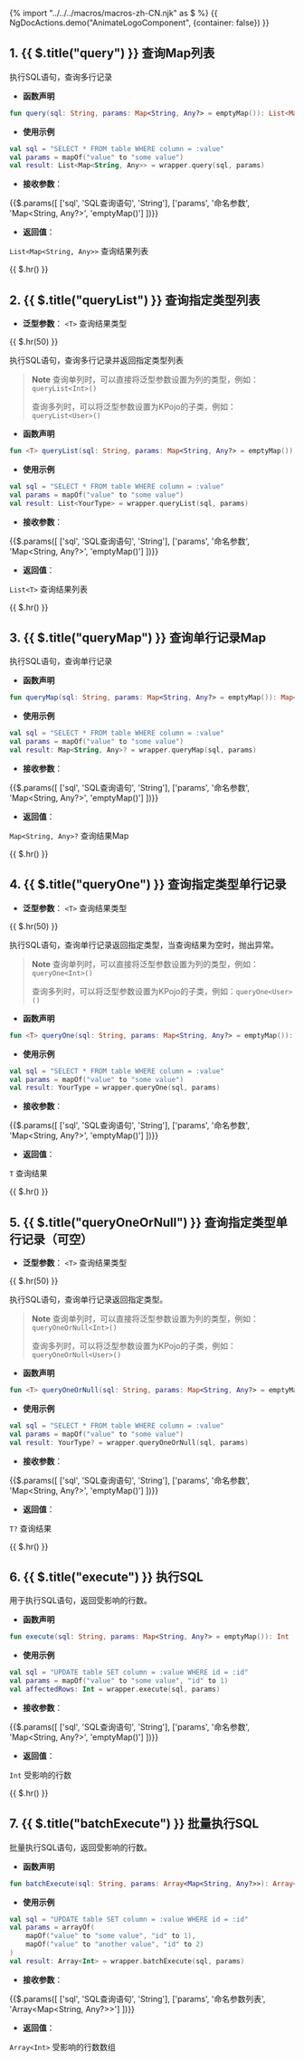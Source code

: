 {% import "../../../macros/macros-zh-CN.njk" as $ %}
{{ NgDocActions.demo("AnimateLogoComponent", {container: false}) }}

## 1. {{ $.title("query") }} 查询Map列表

执行SQL语句，查询多行记录

- **函数声明**

```kotlin
fun query(sql: String, params: Map<String, Any?> = emptyMap()): List<Map<String, Any>>
```

- **使用示例**

```kotlin
val sql = "SELECT * FROM table WHERE column = :value"
val params = mapOf("value" to "some value")
val result: List<Map<String, Any>> = wrapper.query(sql, params)
```

- **接收参数**：

{{$.params([
['sql', 'SQL查询语句', 'String'],
['params', '命名参数', 'Map<String, Any?>', 'emptyMap()']
])}}

- **返回值**：

`List<Map<String, Any>>` 查询结果列表

{{ $.hr() }}

## 2. {{ $.title("queryList") }} 查询指定类型列表

- **泛型参数**： `<T>` 查询结果类型

{{ $.hr(50) }}

执行SQL语句，查询多行记录并返回指定类型列表

> **Note**
> 查询单列时，可以直接将泛型参数设置为列的类型，例如：`queryList<Int>()`
>
> 查询多列时，可以将泛型参数设置为KPojo的子类，例如：`queryList<User>()`

- **函数声明**

```kotlin
fun <T> queryList(sql: String, params: Map<String, Any?> = emptyMap()): List<T>
```

- **使用示例**

```kotlin
val sql = "SELECT * FROM table WHERE column = :value"
val params = mapOf("value" to "some value")
val result: List<YourType> = wrapper.queryList(sql, params)
```

- **接收参数**：

{{$.params([
['sql', 'SQL查询语句', 'String'],
['params', '命名参数', 'Map<String, Any?>', 'emptyMap()']
])}}

- **返回值**：

`List<T>` 查询结果列表

{{ $.hr() }}

## 3. {{ $.title("queryMap") }} 查询单行记录Map

执行SQL语句，查询单行记录

- **函数声明**

```kotlin
fun queryMap(sql: String, params: Map<String, Any?> = emptyMap()): Map<String, Any>?
```

- **使用示例**

```kotlin
val sql = "SELECT * FROM table WHERE column = :value"
val params = mapOf("value" to "some value")
val result: Map<String, Any>? = wrapper.queryMap(sql, params)
```

- **接收参数**：

{{$.params([
['sql', 'SQL查询语句', 'String'],
['params', '命名参数', 'Map<String, Any?>', 'emptyMap()']
])}}

- **返回值**：

`Map<String, Any>?` 查询结果Map

{{ $.hr() }}

## 4. {{ $.title("queryOne") }} 查询指定类型单行记录

- **泛型参数**： `<T>` 查询结果类型

{{ $.hr(50) }}

执行SQL语句，查询单行记录返回指定类型，当查询结果为空时，抛出异常。

> **Note**
> 查询单列时，可以直接将泛型参数设置为列的类型，例如：`queryOne<Int>()`
>
> 查询多列时，可以将泛型参数设置为KPojo的子类，例如：`queryOne<User>()`

- **函数声明**

```kotlin
fun <T> queryOne(sql: String, params: Map<String, Any?> = emptyMap()): T
```

- **使用示例**

```kotlin
val sql = "SELECT * FROM table WHERE column = :value"
val params = mapOf("value" to "some value")
val result: YourType = wrapper.queryOne(sql, params)
```

- **接收参数**：

{{$.params([
['sql', 'SQL查询语句', 'String'],
['params', '命名参数', 'Map<String, Any?>', 'emptyMap()']
])}}

- **返回值**：

`T` 查询结果

{{ $.hr() }}

## 5. {{ $.title("queryOneOrNull") }} 查询指定类型单行记录（可空）

- **泛型参数**： `<T>` 查询结果类型

{{ $.hr(50) }}

执行SQL语句，查询单行记录返回指定类型。

> **Note**
> 查询单列时，可以直接将泛型参数设置为列的类型，例如：`queryOneOrNull<Int>()`
>
> 查询多列时，可以将泛型参数设置为KPojo的子类，例如：`queryOneOrNull<User>()`

- **函数声明**

```kotlin
fun <T> queryOneOrNull(sql: String, params: Map<String, Any?> = emptyMap()): T?
```

- **使用示例**

```kotlin
val sql = "SELECT * FROM table WHERE column = :value"
val params = mapOf("value" to "some value")
val result: YourType? = wrapper.queryOneOrNull(sql, params)
```

- **接收参数**：

{{$.params([
['sql', 'SQL查询语句', 'String'],
['params', '命名参数', 'Map<String, Any?>', 'emptyMap()']
])}}

- **返回值**：

`T?` 查询结果

{{ $.hr() }}

## 6. {{ $.title("execute") }} 执行SQL

用于执行SQL语句，返回受影响的行数。

- **函数声明**

```kotlin
fun execute(sql: String, params: Map<String, Any?> = emptyMap()): Int
```

- **使用示例**

```kotlin
val sql = "UPDATE table SET column = :value WHERE id = :id"
val params = mapOf("value" to "some value", "id" to 1)
val affectedRows: Int = wrapper.execute(sql, params)
```

- **接收参数**：

{{$.params([
['sql', 'SQL查询语句', 'String'],
['params', '命名参数', 'Map<String, Any?>', 'emptyMap()']
])}}

- **返回值**：

`Int` 受影响的行数

{{ $.hr() }}

## 7. {{ $.title("batchExecute") }} 批量执行SQL

批量执行SQL语句，返回受影响的行数。

- **函数声明**

```kotlin
fun batchExecute(sql: String, params: Array<Map<String, Any?>>): Array<Int>
```

- **使用示例**

```kotlin
val sql = "UPDATE table SET column = :value WHERE id = :id"
val params = arrayOf(
    mapOf("value" to "some value", "id" to 1),
    mapOf("value" to "another value", "id" to 2)
)
val result: Array<Int> = wrapper.batchExecute(sql, params)
```

- **接收参数**：

{{$.params([
['sql', 'SQL查询语句', 'String'],
['params', '命名参数列表', 'Array<Map<String, Any?>>']
])}}

- **返回值**：

`Array<Int>` 受影响的行数数组

